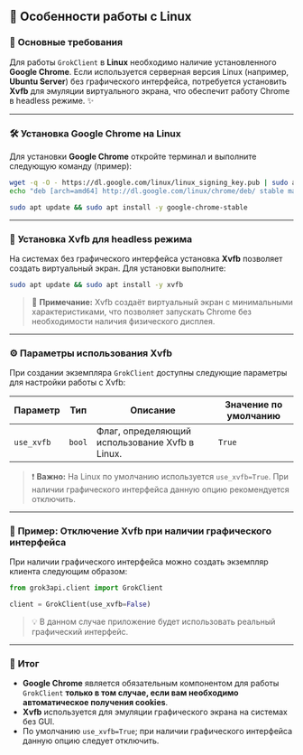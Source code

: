 

## 🐧 **Особенности работы с Linux**


### 🌟 **Основные требования**

Для работы `GrokClient` в **Linux** необходимо наличие установленного **Google Chrome**. Если используется серверная версия Linux (например, **Ubuntu Server**) без графического интерфейса, потребуется установить **Xvfb** для эмуляции виртуального экрана, что обеспечит работу Chrome в headless режиме. ✨

---

### 🛠️ **Установка Google Chrome на Linux**

Для установки **Google Chrome** откройте терминал и выполните следующую команду (пример):

```bash
wget -q -O - https://dl.google.com/linux/linux_signing_key.pub | sudo apt-key add -
echo "deb [arch=amd64] http://dl.google.com/linux/chrome/deb/ stable main" | sudo tee /etc/apt/sources.list.d/google-chrome.list
```

```bash
sudo apt update && sudo apt install -y google-chrome-stable
```

---

### 🎥 **Установка Xvfb для headless режима**

На системах без графического интерфейса установка **Xvfb** позволяет создать виртуальный экран. Для установки выполните:

```bash
sudo apt update && sudo apt install -y xvfb
```

> 🌟 **Примечание:** Xvfb создаёт виртуальный экран с минимальными характеристиками, что позволяет запускать Chrome без необходимости наличия физического дисплея.

---

### ⚙️ **Параметры использования Xvfb**

При создании экземпляра `GrokClient` доступны следующие параметры для настройки работы с Xvfb:

| Параметр          | Тип    | Описание                                                                      | Значение по умолчанию |
|-------------------|--------|-------------------------------------------------------------------------------|-----------------------|
| `use_xvfb`        | `bool` | Флаг, определяющий использование Xvfb в Linux.                                | `True`                |

> ❗ **Важно:** На Linux по умолчанию используется `use_xvfb=True`. При наличии графического интерфейса данную опцию рекомендуется отключить.

---

### 🌟 **Пример: Отключение Xvfb при наличии графического интерфейса**

При наличии графического интерфейса можно создать экземпляр клиента следующим образом:

```python
from grok3api.client import GrokClient

client = GrokClient(use_xvfb=False)
```

> 💡 В данном случае приложение будет использовать реальный графический интерфейс.

---

### 📌 **Итог**

- **Google Chrome** является обязательным компонентом для работы `GrokClient` **только в том случае, если вам необходимо автоматическое получения cookies**.
- **Xvfb** используется для эмуляции графического экрана на системах без GUI.
- По умолчанию `use_xvfb=True`; при наличии графического интерфейса данную опцию следует отключить.
